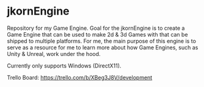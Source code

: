 # jkornEngine

Repository for my Game Engine. Goal for the jkornEngine is to create a Game Engine that can be used
to make 2d & 3d Games with that can be shipped to multiple platforms. For me, the main purpose of this engine is to serve as a resource for me to learn more about how Game Engines, such as Unity & Unreal, work under the hood.

Currently only supports Windows (DirectX11).

Trello Board: 
https://trello.com/b/XBeg3J8V/development